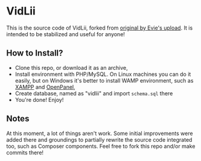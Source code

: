 # VidLii
This is the source code of VidLii, forked from [original by Evie's upload](https://github.com/eviekek/vidlii-code). It is intended to be stabilized and useful for anyone!

## How to Install?
* Clone this repo, or download it as an archive,
* Install environment with PHP/MySQL. On Linux machines you can do it easily, but on Windows it's better to install WAMP environment, such as [XAMPP](https://apachefriends.org) and [OpenPanel](https://ospanel.io),
* Create database, named as "vidlii" and import `schema.sql` there
* You're done! Enjoy!

## Notes
At this moment, a lot of things aren't work. Some initial improvements were added there and groundings to partially rewrite the source code integrated too, such as Composer components. Feel free to fork this repo and/or make commits there!
